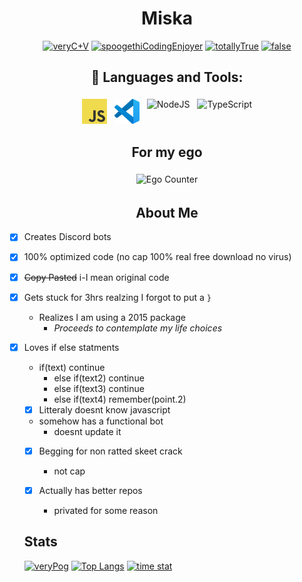 <!-- markdownlint-disable MD041 MD033 -->
<div align = "center">

# Miska


[![veryC+V](https://i.imgur.com/I0gCd7V.png)](https://www.youtube.com/watch?v=dQw4w9WgXcQ&ab_channel=RickAstley)
[![spoogethiCodingEnjoyer](https://i.imgur.com/kR5vVsO.png)](https://www.youtube.com/watch?v=dQw4w9WgXcQ&ab_channel=RickAstley)
[![totallyTrue](https://i.imgur.com/C9DfHqi.png)](https://www.youtube.com/watch?v=dQw4w9WgXcQ&ab_channel=RickAstley)
[![false](https://i.imgur.com/4Wt7z6m.png)](https://www.youtube.com/watch?v=dQw4w9WgXcQ&ab_channel=RickAstley)

  
## 🧰 Languages and Tools:
<p align="center">
<img src="https://raw.githubusercontent.com/github/explore/80688e429a7d4ef2fca1e82350fe8e3517d3494d/topics/javascript/javascript.png" alt="Javascript" height="40" style="vertical-align:top; margin:4px">
<img src="https://raw.githubusercontent.com/github/explore/80688e429a7d4ef2fca1e82350fe8e3517d3494d/topics/visual-studio-code/visual-studio-code.png" alt="VS Code" height="40" style="vertical-align:top; margin:4px">
<img src="https://i.imgur.com/53Be2Gq.png" alt="NodeJS" height="40" style="vertical-align:top; margin:4px">
<img src="https://i.imgur.com/iwjqYdx.png" alt="TypeScript" height="40" style="vertical-align:top; margin:4px">
  
## For my ego
<img src="https://profile-counter.glitch.me/MiskaWasTaken/count.svg" alt="Ego Counter" height="40" style="vertical-align:top; margin:4px">
 
 
</p>
  
 ## About Me
  
 </div>

- [x] Creates Discord bots


- [x] 100% optimized code (no cap 100% real free download no virus)


- [x] ~~Copy Pasted~~ i-I mean original code


- [x] Gets stuck for 3hrs realzing I forgot to put a `}`
  - Realizes I am using a 2015 package
    - *Proceeds to contemplate my life choices*


- [x] Loves if else statments
  - if(text) continue
    - else if(text2) continue
     - else if(text3) continue
      - else if(text4) remember(point.2)


  - [x] Litteraly doesnt know javascript
   - somehow has a functional bot
     - doesnt update it


  - [x] Begging for non ratted skeet crack
    - not cap


  - [x] Actually has better repos
    - privated for some reason
  
  
  ## Stats
  
  [![veryPog](https://github-readme-stats.vercel.app/api?username=MiskaWasTaken&show_icons=true&theme=tokyonight&count_private=true)](https://www.youtube.com/watch?v=dQw4w9WgXcQ&ab_channel=RickAstley)
  [![Top Langs](https://github-readme-stats.vercel.app/api/top-langs/?username=MiskaWasTaken&langs_count=8)](https://www.youtube.com/watch?v=dQw4w9WgXcQ&ab_channel=RickAstley)
  [![time stat](https://github-readme-stats.vercel.app/api/wakatime?username=MiskaWasTaken)](https://www.youtube.com/watch?v=dQw4w9WgXcQ&ab_channel=RickAstley)


